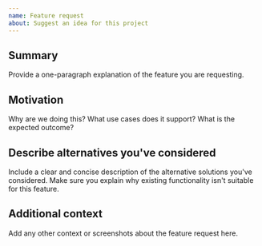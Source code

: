 ```yaml
---
name: Feature request
about: Suggest an idea for this project
---
```


<!--

Have you read the Code of Conduct? By filing an Issue, you are expected to comply with it, including treating everyone with respect:

https://github.com/dxw/dxw-frontend/blob/main/CODE_OF_CONDUCT.md

Do you want to ask a question? Are you looking for support? You can [contact the Design System team](https://moj-design-system.herokuapp.com/get-in-touch).

---

Keep in mind that this code is customisable. Please consider the following options before filing this issue:

* Tweak the project's configuration, styles, etcetera.
* Install a community package.
* Create a package or enhance an existing package.

If none of these options is appropriate for the feature you want, please explain why that's the case by filling out the issue template below.

Also, note that the team has finite resources, so it's unlikely that we'll work on feature requests. If we're interested in a particular feature, however, we'll follow up and ask you to submit an RFC to talk about it in more detail.

-->

## Summary

Provide a one-paragraph explanation of the feature you are requesting.

## Motivation

Why are we doing this? What use cases does it support? What is the expected outcome?

## Describe alternatives you've considered

Include a clear and concise description of the alternative solutions you've considered. Make sure you explain why existing functionality isn't suitable for this feature.

## Additional context

Add any other context or screenshots about the feature request here.
